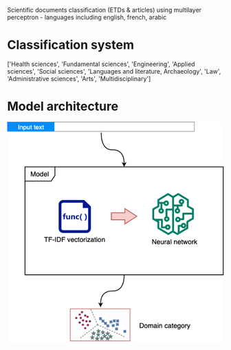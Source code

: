 Scientific documents classification (ETDs & articles) using multilayer perceptron - languages including english, french, arabic

# Classification system
['Health sciences', 'Fundamental sciences', 'Engineering', 'Applied sciences', 'Social sciences', 'Languages and literature, Archaeology', 'Law', 'Administrative sciences', 'Arts', 'Multidisciplinary']

# Model architecture
![Model architecture](model.png)
